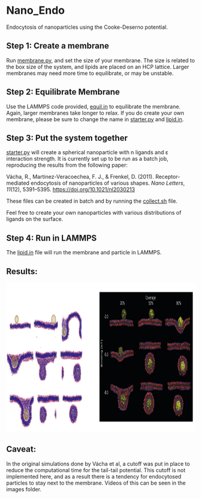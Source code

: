 # Nano_Endo
Endocytosis of nanoparticles using the Cooke-Deserno potential.

## Step 1: Create a membrane

Run [membrane.py](membrane.py), and set the size of your membrane. The size is related to the box size of the system, and lipids are placed on an HCP lattice.
Larger membranes may need more time to equilibrate, or may be unstable. 

## Step 2: Equilibrate Membrane

Use the LAMMPS code provided, [equil.in](equil.in) to equilibrate the membrane. Again, larger membranes take longer to relax. If you do create your own membrane, please be sure to change the name in [starter.py](starter.py) and [lipid.in](lipid.in).

## Step 3: Put the system together

[starter.py](starter.py) will create a spherical nanoparticle with n ligands and ε interaction strength. It is currently set up to be run as a batch job, reproducing the results from the following paper: <div class="csl-entry">Vácha, R., Martinez-Veracoechea, F. J., &#38; Frenkel, D. (2011). Receptor-mediated endocytosis of nanoparticles of various shapes. <i>Nano Letters</i>, <i>11</i>(12), 5391–5395. https://doi.org/10.1021/nl2030213</div>

These files can be created in batch and by running the [collect.sh](colelct.sh) file.

Feel free to create your own nanoparticles with various distributions of ligands on the surface.

## Step 4: Run in LAMMPS

The [lipid.in](lipid.in) file will run the membrane and particle in LAMMPS.

## Results:

<img src="images/comparison.png" height=400>

## Caveat:

In the original simulations done by Vácha et al, a cutoff was put in place to reduce the computational time for the tail-tail potential. This cutoff is not implemented here, and as a result there is a tendency for endocytosed particles to stay next to the membrane. Videos of this can be seen in the images folder.
